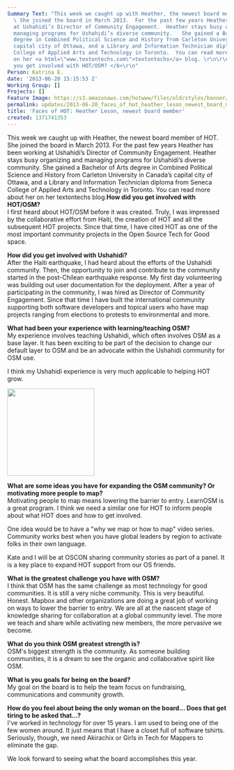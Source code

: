 ```yaml
---
Summary Text: "This week we caught up with Heather, the newest board member of HOT.
  \ She joined the board in March 2013.  For the past few years Heather has been working
  at Ushahidi’s Director of Community Engagement.  Heather stays busy organizing and
  managing programs for Ushahidi’s diverse community.   She gained a Bachelor of Arts
  degree in Combined Political Science and History from Carleton University in Canada’s
  capital city of Ottawa, and a Library and Information Technician diploma from Seneca
  College of Applied Arts and Technology in Toronto.  You can read more about her
  on her <a html=\"www.textontechs.com\">textontechs</a> blog. \r\n\r\n<b>How did
  you get involved with HOT/OSM? </b>\r\n"
Person: Katrina E.
date: '2013-06-20 15:15:53 Z'
Working Group: []
Projects: []
Feature Image: https://s3.amazonaws.com/hotwww/files/old/styles/banner/public/Heatherprofile+(Fun).jpg
permalink: updates/2013-06-20_faces_of_hot_heather_leson_newest_board_member
title: 'Faces of HOT: Heather Leson, newest board member'
created: 1371741353
---
```

<p>This week we caught up with Heather, the newest board member of HOT. She joined the board in March 2013. For the past few years Heather has been working at Ushahidi’s Director of Community Engagement. Heather stays busy organizing and managing programs for Ushahidi’s diverse community. She gained a Bachelor of Arts degree in Combined Political Science and History from Carleton University in Canada’s capital city of Ottawa, and a Library and Information Technician diploma from Seneca College of Applied Arts and Technology in Toronto. You can read more about her on her <a>textontechs</a> blog.<!--break--><strong>How did you get involved with HOT/OSM? </strong> <br>I first heard about HOT/OSM before it was created. Truly, I was impressed by the collaborative effort from Haiti, the creation of HOT and all the subsequent HOT projects. Since that time, I have cited HOT as one of the most important community projects in the Open Source Tech for Good space.</p><p><strong>How did you get involved with Ushahidi?</strong> <br>After the Haiti earthquake, I had heard about the efforts of the Ushahidi community. Then, the opportunity to join and contribute to the community started in the post-Chilean earthquake response. My first day volunteering was building out user documentation for the deployment. After a year of participating in the community, I was hired as Director of Community Engagement. Since that time I have built the international community supporting both software developers and topical users who have map projects ranging from elections to protests to environmental and more.</p><p><strong>What had been your experience with learning/teaching OSM?</strong> <br>My experience involves teaching Ushahidi, which often involves OSM as a base layer. It has been exciting to be part of the decision to change our default layer to OSM and be an advocate within the Ushahidi community for OSM use.</p><p>I think my Ushahidi experience is very much applicable to helping HOT grow.</p><p><img title="Heather Leson" src="https://s3.amazonaws.com/hotwww/files/old/Heatherprofile%20%28Fun%29_0.jpg" alt="" style="width:200px;height:200px"></p><p><strong>What are some ideas you have for expanding the OSM community? Or motivating more people to map? </strong> <br>Motivating people to map means lowering the barrier to entry. LearnOSM is a great program. I think we need a similar one for HOT to inform people about what HOT does and how to get involved.</p><p>One idea would be to have a "why we map or how to map" video series. Community works best when you have global leaders by region to activate folks in their own language.</p><p>Kate and I will be at <a>OSCON</a> sharing community stories as part of a panel. It is a key place to expand HOT support from our OS friends.</p><p><strong>What is the greatest challenge you have with OSM?</strong> <br>I think that OSM has the same challenge as most technology for good communities. It is still a very niche community. This is very beautiful. Honest. Mapbox and other organizations are doing a great job of working on ways to lower the barrier to entry. We are all at the nascent stage of knowledge sharing for collaboration at a global community level. The more we teach and share while activating new members, the more pervasive we become.</p><p><strong>What do you think OSM greatest strength is? </strong> <br>OSM's biggest strength is the community. As someone building communities, it is a dream to see the organic and collaborative spirit like OSM.</p><p><strong>What is you goals for being on the board? <br></strong>My goal on the board is to help the team focus on fundraising, communications and community growth.</p><p><strong>How do you feel about being the only woman on the board... Does that get tiring to be asked that...? </strong> <br>I've worked in technology for over 15 years. I am used to being one of the few women around. It just means that I have a closet full of software tshirts. Seriously, though, we need Akirachix or Girls in Tech for Mappers to eliminate the gap.</p><p>We look forward to seeing what the board accomplishes this year.</p>

